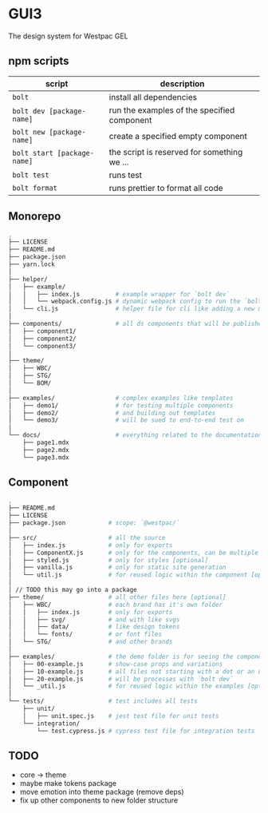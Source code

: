 # GUI3

The design system for Westpac GEL

## npm scripts

| script                      | description                                 |
| --------------------------- | ------------------------------------------- |
| `bolt`                      | install all dependencies                    |
| `bolt dev [package-name]`   | run the examples of the specified component |
| `bolt new [package-name]`   | create a specified empty component          |
| `bolt start [package-name]` | the script is reserved for something we ... |
| `bolt test`                 | runs test                                   |
| `bolt format`               | runs prettier to format all code            |

## Monorepo

```sh
.
├── LICENSE
├── README.md
├── package.json
├── yarn.lock
│
├── helper/
│   ├── example/
│   │   ├── index.js          # example wrapper for `bolt dev`
│   │   └── webpack.config.js # dynamic webpack config to run the `bolt dev` task
│   └── cli.js                # helper file for cli like adding a new module
│
├── components/               # all ds components that will be published
│   ├── component1/
│   ├── component2/
│   └── component3/
│
├── theme/
│   ├── WBC/
│   ├── STG/
│   └── BOM/
│
├── examples/                 # complex examples like templates
│   ├── demo1/                # for testing multiple components
│   ├── demo2/                # and building out templates
│   └── demo3/                # will be sued to end-to-end test on
│
└── docs/                     # everything related to the documentation site
    ├── page1.mdx
    ├── page2.mdx
    └── page3.mdx
```

## Component

```sh
.
├── README.md
├── LICENSE
├── package.json            # scope: `@westpac/`
│
├── src/                    # all the source
│   ├── index.js            # only for exports
│   ├── ComponentX.js       # only for the components, can be multiple files
│   ├── styled.js           # only for styles [optional]
│   ├── vanilla.js          # only for static site generation
│   └── util.js             # for reused logic within the component [optional]
│
│ // TODO this may go into a package
├── theme/                  # all other files here [optional]
│   ├── WBC/                # each brand has it's own folder
│   │   ├── index.js        # only for exports
│   │   ├── svg/            # and with like svgs
│   │   ├── data/           # like design tokens
│   │   └── fonts/          # or font files
│   └── STG/                # and other brands
│
├── examples/               # the demo folder is for seeing the components in action
│   ├── 00-example.js       # show-case props and variations
│   ├── 10-example.js       # all files not starting with a dot or an underscore
│   ├── 20-example.js       # will be processes with `bolt dev`
│   └── _util.js            # for reused logic within the examples [optional]
│
└── tests/                  # test includes all tests
    ├── unit/
    │   ├── unit.spec.js    # jest test file for unit tests
    └── integration/
        └── test.cypress.js # cypress test file for integration tests
```

## TODO

- core -> theme
- maybe make tokens package
- move emotion into theme package (remove deps)
- fix up other components to new folder structure
